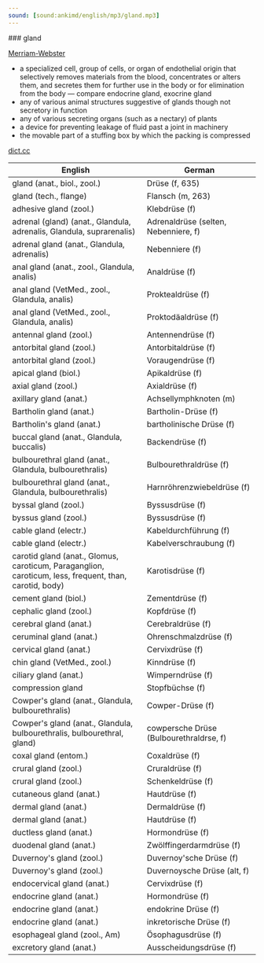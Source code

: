 ```yaml
---
sound: [sound:ankimd/english/mp3/gland.mp3]
---
```


\### gland

[Merriam-Webster](https://www.merriam-webster.com/dictionary/gland)

- a specialized cell, group of cells, or organ of endothelial origin that selectively removes materials from the blood, concentrates or alters them, and secretes them for further use in the body or for elimination from the body — compare endocrine gland, exocrine gland
- any of various animal structures suggestive of glands though not secretory in function
- any of various secreting organs (such as a nectary) of plants
- a device for preventing leakage of fluid past a joint in machinery
- the movable part of a stuffing box by which the packing is compressed

[dict.cc](https://www.dict.cc/gland)

| English        | German       |
| -------------- | ------------ |
| gland (anat., biol., zool.) | Drüse (f, 635) |
| gland (tech., flange) | Flansch (m, 263) |
| adhesive gland (zool.) | Klebdrüse (f) |
| adrenal (gland) (anat., Glandula, adrenalis, Glandula, suprarenalis) | Adrenaldrüse (selten, Nebenniere, f) |
| adrenal gland (anat., Glandula, adrenalis) | Nebenniere (f) |
| anal gland (anat., zool., Glandula, analis) | Analdrüse (f) |
| anal gland (VetMed., zool., Glandula, analis) | Proktealdrüse (f) |
| anal gland (VetMed., zool., Glandula, analis) | Proktodäaldrüse (f) |
| antennal gland (zool.) | Antennendrüse (f) |
| antorbital gland (zool.) | Antorbitaldrüse (f) |
| antorbital gland (zool.) | Voraugendrüse (f) |
| apical gland (biol.) | Apikaldrüse (f) |
| axial gland (zool.) | Axialdrüse (f) |
| axillary gland (anat.) | Achsellymphknoten (m) |
| Bartholin gland (anat.) | Bartholin-Drüse (f) |
| Bartholin's gland (anat.) | bartholinische Drüse (f) |
| buccal gland (anat., Glandula, buccalis) | Backendrüse (f) |
| bulbourethral gland (anat., Glandula, bulbourethralis) | Bulbourethraldrüse (f) |
| bulbourethral gland (anat., Glandula, bulbourethralis) | Harnröhrenzwiebeldrüse (f) |
| byssal gland (zool.) | Byssusdrüse (f) |
| byssus gland (zool.) | Byssusdrüse (f) |
| cable gland (electr.) | Kabeldurchführung (f) |
| cable gland (electr.) | Kabelverschraubung (f) |
| carotid gland (anat., Glomus, caroticum, Paraganglion, caroticum, less, frequent, than, carotid, body) | Karotisdrüse (f) |
| cement gland (biol.) | Zementdrüse (f) |
| cephalic gland (zool.) | Kopfdrüse (f) |
| cerebral gland (anat.) | Cerebraldrüse (f) |
| ceruminal gland (anat.) | Ohrenschmalzdrüse (f) |
| cervical gland (anat.) | Cervixdrüse (f) |
| chin gland (VetMed., zool.) | Kinndrüse (f) |
| ciliary gland (anat.) | Wimperndrüse (f) |
| compression gland | Stopfbüchse (f) |
| Cowper's gland (anat., Glandula, bulbourethralis) | Cowper-Drüse (f) |
| Cowper's gland (anat., Glandula, bulbourethralis, bulbourethral, gland) | cowpersche Drüse (Bulbourethraldrse, f) |
| coxal gland (entom.) | Coxaldrüse (f) |
| crural gland (zool.) | Cruraldrüse (f) |
| crural gland (zool.) | Schenkeldrüse (f) |
| cutaneous gland (anat.) | Hautdrüse (f) |
| dermal gland (anat.) | Dermaldrüse (f) |
| dermal gland (anat.) | Hautdrüse (f) |
| ductless gland (anat.) | Hormondrüse (f) |
| duodenal gland (anat.) | Zwölffingerdarmdrüse (f) |
| Duvernoy's gland (zool.) | Duvernoy'sche Drüse (f) |
| Duvernoy's gland (zool.) | Duvernoysche Drüse (alt, f) |
| endocervical gland (anat.) | Cervixdrüse (f) |
| endocrine gland (anat.) | Hormondrüse (f) |
| endocrine gland (anat.) | endokrine Drüse (f) |
| endocrine gland (anat.) | inkretorische Drüse (f) |
| esophageal gland (zool., Am) | Ösophagusdrüse (f) |
| excretory gland (anat.) | Ausscheidungsdrüse (f) |
